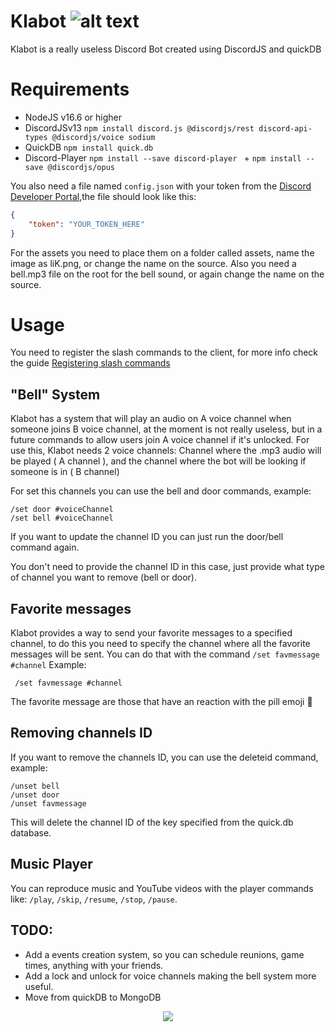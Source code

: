 # Klabot ![alt text](https://i.imgur.com/cbEmj2G.png)

Klabot is a really useless Discord Bot created using DiscordJS and quickDB

# Requirements

- NodeJS v16.6 or higher
- DiscordJSv13 `npm install discord.js @discordjs/rest discord-api-types @discordjs/voice sodium`
- QuickDB `npm install quick.db`
- Discord-Player `npm install --save discord-player ` + `npm install --save @discordjs/opus`

You also need a file named `config.json` with your token from the [Discord Developer Portal](https://discordjs.guide/preparations/setting-up-a-bot-application.html#creating-your-bot),the file should look like this:

```json
{
	"token": "YOUR_TOKEN_HERE"
}
```

For the assets you need to place them on a folder called assets, name the image as liK.png, or change the name on the source.
Also you need a bell.mp3 file on the root for the bell sound, or again change the name on the source.

# Usage

You need to register the slash commands to the client, for more info check the guide [Registering slash commands](https://discordjs.guide/interactions/registering-slash-commands.html#guild-commands)

## "Bell" System

Klabot has a system that will play an audio on A voice channel when someone joins B voice channel, at the moment is not really useless, but in a future commands to
allow users join A voice channel if it's unlocked.
For use this, Klabot needs 2 voice channels: Channel where the .mp3 audio will be played ( A channel ),
and the channel where the bot will be looking if someone is in ( B channel)

For set this channels you can use the bell and door commands, example:

```
/set door #voiceChannel
/set bell #voiceChannel

```

If you want to update the channel ID you can just run the door/bell command again.

You don't need to provide the channel ID in this case, just provide what type of channel you want to remove (bell or door).

## Favorite messages

Klabot provides a way to send your favorite messages to a specified channel, to do this you need to specify the channel where all the favorite messages will be sent.
You can do that with the command `/set favmessage #channel`
Example:

```
 /set favmessage #channel
```

The favorite message are those that have an reaction with the pill emoji :pill:

## Removing channels ID

If you want to remove the channels ID, you can use the deleteid command, example:

```
/unset bell
/unset door
/unset favmessage
```

This will delete the channel ID of the key specified from the quick.db database.

## Music Player

You can reproduce music and YouTube videos with the player commands like: `/play`, `/skip`, `/resume`, `/stop`, `/pause`.

## TODO:

- Add a events creation system, so you can schedule reunions, game times, anything with your friends.
- Add a lock and unlock for voice channels making the bell system more useful.
- Move from quickDB to MongoDB

 <p align=center>
 <img src="https://i.imgur.com/b6aCKA2.png"/>
 </p>
